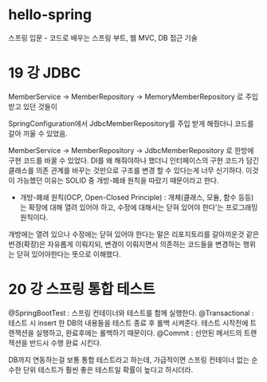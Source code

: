 # hello-spring
스프링 입문 - 코드로 배우는 스프링 부트, 웹 MVC, DB 접근 기술



# 19 강 JDBC
MemberService -> MemberRepository -> MemoryMemberRepository
로 주입받고 있던 것들이 

SpringConfiguration에서 JdbcMemberRepository를 주입 받게 해줬더니 코드를 갈아 끼울 수 있었음.

MemberService -> MemberRepository -> JdbcMemberRepository
로 한방에 구현 코드를 바꿀 수 있었다. DI를 왜 해줘야하나 했더니 인터페이스의 구현 코드가 담긴 클래스를 의존 관계를 바꾸는 것만으로 구조를 변경 할 수 있다는게 너무 신기하다.
이것이 가능했던 이유는 SOLID 중 개방-폐쇄 원칙을 따랐기 때문이라고 한다.

* 개방-폐쇄 원칙(OCP, Open-Closed Principle) : 개체(클래스, 모듈, 함수 등등)는 확장에 대해 열려 있어야 하고, 수정에 대해서는 닫혀 있어야 한다'는 프로그래밍 원칙이다.

개방에는 열려 있으나 수정에는 닫혀 있어야 한다는 말은 리포지토리를 갈아끼운것 같은 번경(확장)은 자유롭게 이뤄지되, 변경이 이뤄지면서 의존하는 코드들을 변경하는 행위는 닫혀 있어야한다는 뜻으로 이해했다.


# 20 강 스프링 통합 테스트
@SpringBootTest : 스프링 컨테이너와 테스트를 함께 실행한다.
@Transactional : 테스트 시 insert 한 DB의 내용들을 테스트 종료 후 롤백 시켜준다. 테스트 시작전에 트랜잭션을 실행하고, 완료후에는 롤백하기 때문이다.
@Commit : 선언된 메서드의 트랜잭션을 반드시 수행 완료 시킨다.

DB까지 연동하는걸 보통 통합 테스트라고 하는데, 가급적이면 스프링 컨테이너 없는 순수한 단위 테스트가 훨씬 좋은 테스트일 확률이 높다고 하시더라.